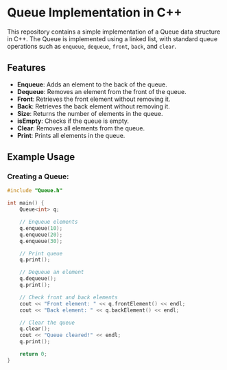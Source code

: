 # Queue Implementation in C++

This repository contains a simple implementation of a Queue data structure in C++. The Queue is implemented using a linked list, with standard queue operations such as `enqueue`, `dequeue`, `front`, `back`, and `clear`.

## Features

- **Enqueue**: Adds an element to the back of the queue.
- **Dequeue**: Removes an element from the front of the queue.
- **Front**: Retrieves the front element without removing it.
- **Back**: Retrieves the back element without removing it.
- **Size**: Returns the number of elements in the queue.
- **isEmpty**: Checks if the queue is empty.
- **Clear**: Removes all elements from the queue.
- **Print**: Prints all elements in the queue.

## Example Usage

### Creating a Queue:

```cpp
#include "Queue.h"

int main() {
    Queue<int> q;

    // Enqueue elements
    q.enqueue(10);
    q.enqueue(20);
    q.enqueue(30);

    // Print queue
    q.print();

    // Dequeue an element
    q.dequeue();
    q.print();

    // Check front and back elements
    cout << "Front element: " << q.frontElement() << endl;
    cout << "Back element: " << q.backElement() << endl;

    // Clear the queue
    q.clear();
    cout << "Queue cleared!" << endl;
    q.print();

    return 0;
}